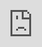```yaml
---
layout: post
date:   2021-04-25
image: "/conflict_urbanism_sp2021/images/climate-refugees/climate-refugees_thumbnail.png"
title:  "Beyond the Origins and Destinations: Spatializing the issue of climate refugees"
author: "Sherry Te, Zuzanna Jarzynska, Andrea Molina"
---
```


This project investigates publicly accessible spatial data on climate, conflict and migration, in relation to the absence of a legal definition of the term “climate refugee”. For this purpose, the work focuses on three case studies in the Sahel Region in Central Africa, where arguable climate-induced mass migration and conflict is taking place. The objective is to explore spatial complexities of establishing causal relationships between the three phenomena and develop a framework for further research, as well as contribute to the discussion on how climate migration can be addressed in terms of policy.

<br><br>
#### **The Problem: The absence of a legal framework for climate refugees**
<br>
The problem that triggered this research is that, in spite of the apparent evidence of the role that climate change plays in forcing massive migrations, there is neither a clear definition for this category of migrants, nor an international formal recognition that guarantees the rights of affected populations to protection and asylum and that ascribes the responsibility of the developed countries and the Global North (it is, the main emitters of greenhouse gases) towards the problem. However, as recognized by Jean-Claude Juncker (European Commission President) at State of the Union speech in 2015 “Climate change is one of the root causes of a new migration phenomenon. Climate refugees will become a new challenge – if we do not act swiftly”[1].

The gap in the current legal framework, the 1951 Refugee Convention, limits the term to  only apply to “people who have a well-founded fear of being persecuted because of their race, religion, nationality, membership of a particular social group or political opinion, and are unable or unwilling to seek protection from their home countries”[2].This excludes the people displaced for reasons related to the environment degradation and climate change, who are mainly categorized as Internally Displaced Persons (IDP). Yet, “the distinction between refugees and internally displaced persons is a fundamental and integral characteristic of traditional refugee law defining the extent to which assistance will be made available to displaced persons”[3]. As Antonio Guterres, UN Secretary-General, former UN High Commissioner for Refugees, has argued that climate change is mainly causing internal displacements, nevertheless, “when they cross a border, they will not be considered refugees”[4]. This means that they cannot easily appeal for resettlement in another country. Instead, heir actions are criminalized as they seek to leave the worsening environmental conditions.

In light of the recent estimation made by The International Organization for Migration (IOM), there could be as many as **200 million such refugees by 2050.** Although some efforts have been made to reach a possible legal definition, the question still remains: ***Why is there still no legal definition of the term climate refugee, when all the evidence indicates a dire need for such a framework?***

<br><br>
#### **The complexities: Establishing clear causal relationships**
<br>
In our investigation, one of the main problems in defining “climate refugee” is not being able to establish **the existence and shape of the causal relationship between climate change, migration and conflicts**, since most of the time causal connections are intertwined or disguised behind one another in many different and complicated ways.

Despite the growing consensus in scholarly literature regarding the evidence for climate-induced migration, there is less consensus regarding the existence of climate-induced conflicts. For example, it is sometimes argued that “climate change may not of itself trigger a movement of people” or that “it does not necessarily cause people to take arms”, and that social, political and economic factors need to be taken into account to explain people’s decisions to migrate. 

Nevertheless, it has been also argued that “given the likelihood that environmental change, migration, and conflict may happen in close proximity or succession, there is a need to more explicitly connect the three phenomena” [5], and also that **“the spatial dimension is necessary for analyzing the connections between climate-related environmental change and violent battles”** [6].

With this project, we intend to contribute mostly to the research on possible methodologies of data spatialization, in order to portray the relations between the 3 types of phenomena.

<br><br>
#### **The Project: Three case studies in the Sahel, Africa**
<br>
![Environmental impacts in Africa](/conflict_urbanism_sp2021/images/climate-refugees/sahel.png)
<br><br>
This research is focused in the Sahel area of Central Africa, since it is a region acutely affected by climate change (Figure 1)[7], which heavily threatens the environmental and livelihood conditions of the region. More precisely, we chose three regions within Nigeria, namely Northwestern **Sokoto and Zamfara**, Central **Benue** and the Northeastern **Borno** state (located by Lake Chad).

These three particular case studies were selected as they present distinct types of climate induced conflicts (Cattle rustling and rural banditry, Farmer-Herder conflicts, and Boko Haram) and patterns of migration (transnational migration, internal displacement). Additionally, considering the causal relationships within these three different locations may help us avoid site-specific biases and prevent us from drawing hasty conclusions without due consideration. 

**For each of the chosen cases we strive to answer the question: can we consider the displaced population as 'climate refugees'?**

<div class="iframe-column"><iframe src="https://player.vimeo.com/video/541664677" style="position:absolute;top:0;left:0;width:100%;height:100%;" frameborder="0"></iframe></div>
<br>

<br><br>
#### **SOKOTO-ZAMFARA, NORTH WEST NIGERIA**
<div class="iframe-column"><iframe src="https://player.vimeo.com/video/541420026" style="position:absolute;top:0;left:0;width:100%;height:100%;" frameborder="0"></iframe></div>
<br>

**Timeframe:** 2011, peak in 2018 - Present <br>
**Type of Scenario:** Exacerbation of local conflicts by resource scarcity encouraged new types of violence, which in turn resulted in internal displacement and international migration. <br>
**Causal relationship(s):**
* Climate Change → Conflict (tribal) ~ Conflict (banditry) → Migration
* Climate Change → Migration
* Conflict (banditry) ~ Islamic State → Migration
  * → = effect
  * ~ = instrumental variable/opportunity for 

* Local conflicts + population increase + climate change (desertification) -> increase in hostility in existing conflicts -> new violence -> migration

**Description:** Sokoto and Zamfara states in the North West Nigeria experience an unprecedented crisis of multiple types of armed conflicts, which accumulated over the last 3 decades. Both the local herders (mainly Fulani people) and farmers (mainly Hausa people) have developed individual combat units: ‘bandits’ acting on behalf of the herders, marginalized from local political power, and state-reinforced ‘vigilantes’, acting on behalf of the Hausa farmers. The existing tensions set the scene for further gang activities detached from the local conflicts. These have surprisingly united both Fulani and Hausa descendants in cattle rustling, mass kidnappings and armed robberies. The strained local security forces are helpless against the incoming third wave of antagonists: Jihadists and Boko Haram, which in turn are highly centralized, well organized and equipped. 

In the past, recurring disputes over land and natural resources have been successfully resolved by the local authorities. However, regular disputes have been recently exacerbated by the shortening of the rain period [8], steady desertification of farmland [9], and coinciding with rapidly increasing resource scarcity, rooted in peaking fertility rates among North West Nigerian women. The competition for land suitable for both farming and grazing became hostile. Fulani herders were further deprived of rights to use forest lands, given by the newly elected democratic government in 1999 to Hausa farmers, many of which were particularly favored by the Abuja officials. In 2000 Zamfara became the first Nigerian State to adopt Islamic Law, which was justified as a way to tackle the economic crisis. Since then, the capital has been repeatedly accused of dismissing violence and displacement in this region and relinquishing the responsibility for its residents. 

While the second layer of the conflict could be traced to 2011, a notable increase in migration and deaths in Zamfara region in 2018 indicate a visible aggravation of conflict. According to current estimations, since 2010 and only in the Zamfara state, around 8,000 people have been  killed, 200,000 internally displaced, and 60,000 seeked refuge in neighbouring countries, mostly Niger [10].

<br><br>
#### **THE MIDDLE BELT: BENUE STATE**
<div class="iframe-column"><iframe src="https://player.vimeo.com/video/540840670" style="position:absolute;top:0;left:0;width:100%;height:100%;" frameborder="0"></iframe></div>
<br>

**Timeframe**: 2014 - peak in 2018 - Present <br>
**Type of Scenario**: Scarcity + Environmental degradation as method of conflict <br>
**Causal relationship(s)**: Climate change (drought and desertification) -> migration (?) conflict -> displacement (IDP Camps + Host Communities)

**Description**: This case study explores the conflict of farmers and herders in Nigeria. It is caused by the advancing of drought and desertification in the north, forcing Fulani people and other pastoral communities to migrate towards the south in search for alternative pastures and sources of water for their cattle. When the herders arrive to the lands of the Middle Belt, they have to compete for these resources in a context of scarcity, which leads  to conflict between the local farmers and the newly arrived herders. The farmers and herders’ conflict has become Nigeria’s gravest security challenge, now claiming far more lives than the Boko Haram insurgency. Benue has been pointed out to be the most impacted state, due to the new laws banning open grazing in Benue and Taraba states. In terms of its timeline, the conflict started worsening in 2014, reaching its peak in January 2018 after the attacks on several Guma and Logo farmer communities [11].
While the causal connection of climate change in the north of Nigeria leading to migration to the south is very clear, the causal connection of climate change leading to conflict has been pointed out to be in need of further spatial study. As such, we have explored supplemental methods to spatial research through chronologically mapping how the three phenomena are interconnected, contextualized by testimonies of people that have been displaced to IDP Camps or host communities due to the conflicts.

<br><br>
#### **BORNO, LAKE CHAD BASIN**
<div class="iframe-column"><iframe src="https://player.vimeo.com/video/541834881" style="position:absolute;top:0;left:0;width:100%;height:100%;" frameborder="0"></iframe></div>
<br>

**Timeframe:** Lake Chad Shrinking: 1960s-Present; Boko Haram Insurgency: 2002-2015-2018/19-Present <br>
**Type of Scenario:** Climate change effects and resource scarcity coupled with attacks and violence by insurgence groups resulted in internal displacement and cross-border migration <br>
**Causal relationship(s):** 
* Climate Change → Migration (independent from Boko Haram insurgency)
* Climate Change ~ Boko Haram → Conflict → Migration
* Climate Change + Conflict → (Constrained) Migration
  * (Constrained) due to conflict
  * → = effect
  * ~ = instrumental variable/opportunity for (i.e. Boko Haram took advantage of this vulnerability)
  * += combination and exacerbating factor


**Description:**
The third case explores the Nigerian State of Borno, part of the Lake Chad Basin. The area is a convergence point of a complex humanitarian disaster -- with the courtesy of violence and climate change in remote, ungoverned areas. For almost two decades, the northeast Nigeria have been subject to the insurgency of the Islamist terrorist group Boko Haram. This region is also known for its poor environmental conditions that mostly manifest in land desertification and water scarcity.

Experts say that climate change is a key factor fuelling the insurgency of the armed group Boko Haram since 2002, which is aimed at creating an Islamic State in North East Nigeria [12]. North East Nigeria used to be peaceful with more than 50 percent of the population making a living from farming, fishing and livestock production [13]. Many people in the region lost their livelihoods following increasing aridity and decrease of discharge in the Komadugu Yobe River caused by climate change, hence becoming vulnerable to being recruited by Boko Haram [14].

Environmental problems connected to scarcity of water resources and aridity of drylands may serve as causal factors of conflicts, but also as ‘environmental push elements’ causing migration -- with 2.3 million people across the region displaced [15]. The decision to migrate is taken when the level of scarcity is no longer possible to sustain living, or, to flee the Boko Haram insurgency, when they are able to. 

As the insurgency sieged the vulnerable areas with poor environmental conditions, and inflicted heavy conflicts, the tyranny forced residents of Borno to migrate as a way to escape. When conflicts peaked in January 2015 (Boko Haram kidnapping women and children) [16], we saw stories of migration as somehow a testimony of survival from fleeing the insurgency. Ultimately, the IDPs and migrants move to areas where there is more access to livelihood or to refugee camps and host communities.

<br><br>
#### **The Conclusion: More spatial research and personal testimonies**
<br>
In this research we shed light on the complexities that hinder any attempts of establishing a legal definition of a “climate refugee”. Personal testimonies indicate a chain of events leading to the migration, starting with climate change induced resource scarcity and ending with international and internal flight from violence. As indicated by numerous research studies, a causal relation between climate vulnerability and appearance of conflict could not be easily established. However, this study has put forward stories of 3 states in Nigeria, which appear to be in different stadiums of the same process. 

Despite lacking sufficient geographical data, we recommend further spatial processing and mapping as a way to portray problems of climate migration. Due to the physical nature of the 3 coinciding phenomena (migration-vector, conflict-point, climate change-region), GIS analysis could in fact provide the only viable methodology of study. Furthermore, future research could rely on the personal testimonies of displaced persons more than just as a narrative-building supplement. We recognize them as a valuable contextualizing tool with a humanistic perspective that could complement oversimplified causal relations generated by data visualization. They could become the missing link, bringing forward more obscure and complex chains of events that lead to inevitable mass migrations throughout the globe. 

In response to the prevailing assumption that the internationally acclaimed term ‘refugee’ should not be extended to cover those fleeing climate induced changes, we recommend taking into account the influence of climate vulnerability on competition over scarce resources, which has already taken an especially life-threatening turn in Nigeria since 2010.

<br><br>
#### **Remarks on using the available data:**
<br>
1. IOM’s evaluations of existing IDP camps and host communities are a comprehensive source of information. However, the statistics of ‘reasons for migration’ could be extended from one to multiple most common responses. 
2. Datasets regarding directions of migration from Nigeria’s territory have not been made available to us from IOM. Vectors of movement from Sokoto and Zamfara states, as documented  in the video, have been redrawn from a website article, published by IOM in 2018. 
3. In personal testimonies, some names have been changed by the interview publishers to protect the identity of the displaced individuals. At the same time, several origins of migration have been difficult to establish as well, while some village names do not exist in any repository of geographical names, or have been changed on purpose as well. 

<br><br>
---
#### **REFERENCES**
**Cited Literature:** <br>
[1] Apap, J. (2019). The Concept of ‘Climate Refugee’: Towards a Possible Definition, European Parliamentary Research Service (EPRS), 8. Retrieved from [https://www.europarl.europa.eu/thinktank/en/document.html?reference=EPRS_BRI(2018)621893](https://www.europarl.europa.eu/thinktank/en/document.html?reference=EPRS_BRI(2018)621893). <br><br>
[2] Apap, J. (2019). <br><br>
[3] Apap, J. (2019). <br><br>
[4] Guterres, A. (2011). Statement by Mr. António Guterres, Former United Nations High Commissioner for Refugees, Intergovernmental Meeting at Ministerial Level to mark the 60th anniversary of the 1951 Convention relating to the Status of Refugees and the 50th anniversary of the 1961 Convention on the Reduction of Statelessness, Geneva, December 7, 2011, Retrieved from [https://www.unhcr.org/admin/hcspeeches/4ecd0cde9/statement-mr-antonio-guterres-united-nations-high-commissioner-refugees.html](https://www.unhcr.org/admin/hcspeeches/4ecd0cde9/statement-mr-antonio-guterres-united-nations-high-commissioner-refugees.html). <br><br>
[5] Freeman, L. (2017). Environmental Change, Migration, and Conflict in Africa, The Journal of Environment & Development, 26(4), 361. https://doi.org/10.2307/26392658. <br>
[6]  Madu, I.A., & Nwankwo, C.F. (2020). Spatial pattern of climate change and farmer–herder conflict vulnerabilities in Nigeria. GeoJournal. https://doi.org/10.1007/s10708-020-10223-2. Retrieved from [https://link.springer.com/article/10.1007/s10708-020-10223-2#citeas](https://link.springer.com/article/10.1007/s10708-020-10223-2#citeas) <br><br>
[7] International Organization for Migration. (2015). Europe and Africa. Retrieved from
[https://environmentalmigration.iom.int/europe-and-africa](https://environmentalmigration.iom.int/europe-and-africa) <br><br>
[8] International Crisis Group 2020. Violence in Nigeria’s North West: Rolling Back the Mayhem. Retrieved from [https://reliefweb.int/sites/reliefweb.int/files/resources/288-violence-in-nigerias-north-west.pdf](https://reliefweb.int/sites/reliefweb.int/files/resources/288-violence-in-nigerias-north-west.pdf) (As reported in 2008, the length of the rainy season observed in Nigeria shrank from 150 to 120 days, original source is from “Nigeria: Rainy season is getting shorter – Nimet”, Daily Trust, 10 March 2008.) <br><br>
[9] Medugu, Nasiru & Majid, M. & Johar, Foziah. (2009). The Consequences of Drought and Desertification in Nigeria. <br><br>
[10]  International Crisis Group 2020. Violence in Nigeria’s North West: Rolling Back the Mayhem. Retrieved from [https://www.crisisgroup.org/africa/west-africa/nigeria/288-violence-nigerias-north-west-rolling-back-mayhem](https://www.crisisgroup.org/africa/west-africa/nigeria/288-violence-nigerias-north-west-rolling-back-mayhem) <br><br>
[11] International Crisis Group. (2018). Stopping Nigeria’s Spiralling Farmer-Herder Violence. Retrieved from [https://www.crisisgroup.org/africa/west-africa/nigeria/262-stopping-nigerias-spiralling-farmer-herder-violence](https://www.crisisgroup.org/africa/west-africa/nigeria/262-stopping-nigerias-spiralling-farmer-herder-violence) <br><br>
[12] Council on Foreign Relations. (2021). Boko Haram in Nigeria. Retrieved from [https://www.cfr.org/global-conflict-tracker/conflict/boko-haram-nigeria](https://www.cfr.org/global-conflict-tracker/conflict/boko-haram-nigeria) <br>
[13] Sparkman, T. (2019). New Report Addresses Climate and Fragility Risks in the Lake Chad Region. Retrieved from [https://www.newsecuritybeat.org/2019/05/report-addresses-climate-fragility-risks-lake-chad-region/](https://www.newsecuritybeat.org/2019/05/report-addresses-climate-fragility-risks-lake-chad-region/). <br><br>
[14] IUCN. (n.d.) Komadugu Yobe Basin, upstream of Lake Chad, Nigeria. Retrieved from [https://portals.iucn.org/library/efiles/documents/2011-097.pdf](https://portals.iucn.org/library/efiles/documents/2011-097.pdf) <br><br>
[15] Kogoui Kamta, Frederic Noel & Schilling, Janpeter & Scheffran, Jürgen. (2020). Insecurity, Resource Scarcity, and Migration to Camps of Internally Displaced Persons in Northeast Nigeria. Sustainability, 12, 6830. Retrieved from doi:10.3390/su12176830. <br><br>
[16] Council on Foreign Relations. (2021). <br><br>

**Supporting Literature:** <br>
ACTED. (n.d.) In the Lake Chad basin, populations are trapped between climate change and insecurity. Retrieved from [https://www.acted.org/en/in-the-lake-chad-basin-populations-are-trapped-between-climate-change-and-insecurity/](https://www.acted.org/en/in-the-lake-chad-basin-populations-are-trapped-between-climate-change-and-insecurity/)<br><br>
Agence France-Presse. (2020). 42,000 Flee Violence in Northwest Nigeria. Retrieved from [https://ewn.co.za/2020/05/12/42-000-flee-violence-in-northwestern-nigeria](https://ewn.co.za/2020/05/12/42-000-flee-violence-in-northwestern-nigeria) <br><br>
UNHCR. (2021). Surging violence in Nigeria drives displacement to Niger. Retrieved from [https://www.unhcr.org/en-us/news/briefing/2021/3/603dfeaa4/surging-violence-nigeria-drives-displacement-niger.html](https://www.unhcr.org/en-us/news/briefing/2021/3/603dfeaa4/surging-violence-nigeria-drives-displacement-niger.html)<br><br>
Egbejule, E. (2018). Deadly cattle raids in Zamfara: Nigeria’s ‘ignored’ crisis. Retrieved from [https://www.aljazeera.com/features/2018/8/20/deadly-cattle-raids-in-zamfara-nigerias-ignored-crisis](https://www.aljazeera.com/features/2018/8/20/deadly-cattle-raids-in-zamfara-nigerias-ignored-crisis)<br><br>
Griffin, T. (n.d.). Lake Chad: Changing Hydrography, Violent Extremism, and Climate-Conflict Intersection. Retrieved from [https://www.usmcu.edu/Outreach/Marine-Corps-University-Press/Expeditions-with-MCUP-digital-journal/Lake-Chad/](https://www.usmcu.edu/Outreach/Marine-Corps-University-Press/Expeditions-with-MCUP-digital-journal/Lake-Chad/)<br><br>
International Crisis Group 2020. Violence in Nigeria’s North West: Rolling Back the Mayhem. Retrieved from [https://www.crisisgroup.org/africa/west-africa/nigeria/288-violence-nigerias-north-west-rolling-back-mayhem](https://www.crisisgroup.org/africa/west-africa/nigeria/288-violence-nigerias-north-west-rolling-back-mayhem)<br><br>
Kindzeka, M.E. (2021). 5,000 Nigerians Displaced by Boko Haram Ready to Return, Cameroon Says. Retrieved from [https://www.voanews.com/africa/5000-nigerians-displaced-boko-haram-ready-return-cameroon-says](https://www.voanews.com/africa/5000-nigerians-displaced-boko-haram-ready-return-cameroon-says)<br><br>
Medecins Sans Frontiers. (2019). Nigeria: Tens of thousands displaced by violence in Zamfara state. Retrived from [https://www.doctorswithoutborders.org/what-we-do/news-stories/news/nigeria-tens-thousands-displaced-violence-zamfara-state](https://www.doctorswithoutborders.org/what-we-do/news-stories/news/nigeria-tens-thousands-displaced-violence-zamfara-state) <br><br>
Tower, A. (2017). Shrinking Options: The Nexus Between Climate Change, Displacement and Security in the Lake Chad Basin. Retrieved from [https://environmentalmigration.iom.int/shrinking-options-nexus-between-climate-change-displacement-and-security-lake-chad-basin](https://environmentalmigration.iom.int/shrinking-options-nexus-between-climate-change-displacement-and-security-lake-chad-basin)<br><br>
Zieba, F. W., Yengoh, G. T., & Tom, A. (2017). Seasonal Migration and Settlement around Lake Chad: Strategies for Control of Resources in an Increasingly Drying Lake. Resources, 6(3), 41. MDPI AG. Retrieved from http://dx.doi.org/10.3390/resources6030041 <br><br>

**Datasets:** <br>
ACLED. (2021). Conflicts in Nigeria from January 1997 to March 2021. Retrieved from [https://acleddata.com/curated-data-files/](https://acleddata.com/curated-data-files/)<br><br>
Google Earth. (2021). Historical imagery of Nigeria from 1984 to 2020. Retrieved from [https://earth.google.com/web/@9.0338725,8.677457,447.34097653a,2938707.2331043d,35y,0h,0t,0r](https://earth.google.com/web/@9.0338725,8.677457,447.34097653a,2938707.2331043d,35y,0h,0t,0r)<br><br>
International Organization for Migration. (2019). Migration Flows in West and Central Africa. Retrieved from [https://migration.iom.int/data-stories/migration-flows-west-central-africa](https://migration.iom.int/data-stories/migration-flows-west-central-africa)<br><br>
International Organization for Migration. (2021). Nigeria Displacement - [IDPs] - Baseline Assessment [IOM DTM]. Retrieved from [https://data.humdata.org/dataset/nigeria-baseline-data-iom-dtm](https://data.humdata.org/dataset/nigeria-baseline-data-iom-dtm)<br><br>
International Organization for Migration. (2021). Nigeria Displacement - [IDPs] - Location Assessment [IOM DTM]. Retrieved from [https://data.humdata.org/dataset/nigeria-location-assessment-data#:~:text=DTM%20location%20assessment%20is%20to,for%20more%20detailed%20site%20assessments](https://data.humdata.org/dataset/nigeria-location-assessment-data#:~:text=DTM%20location%20assessment%20is%20to,for%20more%20detailed%20site%20assessments). <br><br>
U.S. Geological Survey Earth Explorer. (2021). Nigeria Landsat-8 Aerial Imagery. Retrieved from https://earthexplorer.usgs.gov/ <br>

